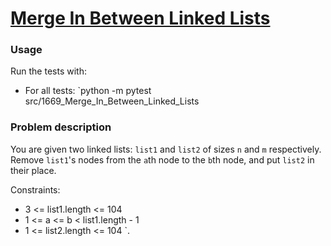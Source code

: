 # [Merge In Between Linked Lists](https://leetcode.com/problems/merge-in-between-linked-lists/)

### Usage
Run the tests with:
- For all tests: `python -m pytest src/1669_Merge_In_Between_Linked_Lists

### Problem description
You are given two linked lists: `list1` and `list2` of sizes `n` and `m` respectively.
Remove `list1`'s nodes from the `a`th node to the `b`th node, and put `list2` in their place.

Constraints:
- 3 <= list1.length <= 104
- 1 <= a <= b < list1.length - 1
- 1 <= list2.length <= 104
`.

